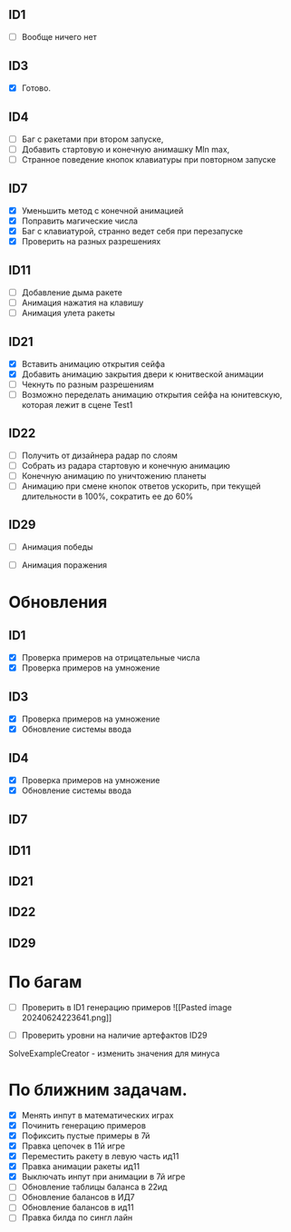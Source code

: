 ## ID1
- [ ] Вообще ничего нет
## ID3
- [x] Готово.
## ID4
- [ ] Баг с ракетами при втором запуске, 
- [ ] Добавить стартовую и конечную анимашку MIn max,
- [ ] Странное поведение кнопок клавиатуры при повторном запуске
## ID7
- [x] Уменьшить метод с конечной анимацией
- [x] Поправить магические числа
- [x] Баг с клавиатурой, странно ведет себя при перезапуске
- [x] Проверить на разных разрешениях
## ID11
- [ ] Добавление дыма ракете
- [ ] Анимация нажатия на клавишу 
- [ ] Анимация улета ракеты
## ID21
- [x] Вставить анимацию открытия сейфа
- [x] Добавить анимацию закрытия двери к юнитвеской анимации
- [ ] Чекнуть по разным разрешениям
- [ ] Возможно переделать анимацию открытия сейфа на юнитевскую, которая лежит в сцене Test1
## ID22
- [ ] Получить от дизайнера радар по слоям
- [ ] Собрать из радара стартовую и конечную анимацию
- [ ] Конечную анимацию по уничтожению планеты
- [ ] Анимацию при смене кнопок ответов ускорить, при текущей длительности в 100%, сократить ее до 60%
## ID29
- [ ] Анимация победы
- [ ] Анимация поражения


# Обновления
## ID1
- [x] Проверка примеров на отрицательные числа
- [x] Проверка примеров на умножение
## ID3
- [x] Проверка примеров на умножение
- [x] Обновление системы ввода
## ID4
- [x] Проверка примеров на умножение
- [x] Обновление системы ввода
## ID7

## ID11

## ID21

## ID22

## ID29


# По багам
- [ ] Проверить в ID1 генерацию примеров
![[Pasted image 20240624223641.png]]




- [ ] Проверить уровни на наличие артефактов ID29

SolveExampleCreator - изменить значения для минуса


# По ближним задачам.
- [x] Менять инпут в математических играх
- [x] Починить генерацию примеров
- [x] Пофиксить пустые примеры в 7й
- [x] Правка цепочек в 11й игре
- [x] Переместить ракету в левую часть ид11
- [x] Правка анимации ракеты ид11
- [x] Выключать инпут при анимации в 7й игре
- [ ] Обновление таблицы баланса в 22ид
- [ ] Обновление балансов в ИД7
- [ ] Обновление балансов в ид11
- [ ] Правка билда по сингл лайн